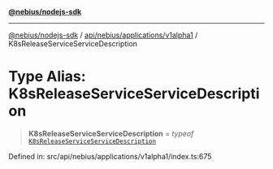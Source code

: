 [**@nebius/nodejs-sdk**](../../../../../README.md)

---

[@nebius/nodejs-sdk](../../../../../README.md) / [api/nebius/applications/v1alpha1](../README.md) / K8sReleaseServiceServiceDescription

# Type Alias: K8sReleaseServiceServiceDescription

> **K8sReleaseServiceServiceDescription** = _typeof_ [`K8sReleaseServiceServiceDescription`](../variables/K8sReleaseServiceServiceDescription.md)

Defined in: src/api/nebius/applications/v1alpha1/index.ts:675
